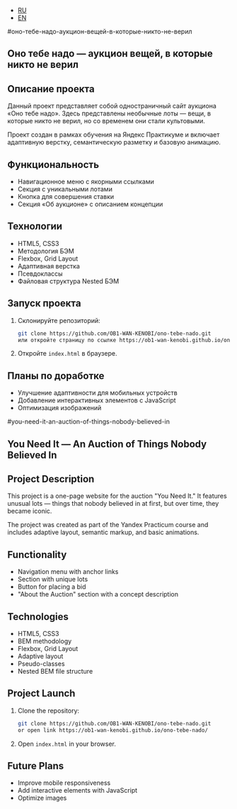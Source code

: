 - [RU](#оно-тебе-надо-аукцион-вещей-в-которые-никто-не-верил)
- [EN](#you-need-it-an-auction-of-things-nobody-believed-in)

#оно-тебе-надо-аукцион-вещей-в-которые-никто-не-верил
## Оно тебе надо — аукцион вещей, в которые никто не верил

## Описание проекта
Данный проект представляет собой одностраничный сайт аукциона «Оно тебе надо». Здесь представлены необычные лоты — вещи, в которые никто не верил, но со временем они стали культовыми.

Проект создан в рамках обучения на Яндекс Практикуме и включает адаптивную верстку, семантическую разметку и базовую анимацию.

## Функциональность
- Навигационное меню с якорными ссылками
- Секция с уникальными лотами
- Кнопка для совершения ставки
- Секция «Об аукционе» с описанием концепции

## Технологии
- HTML5, CSS3
- Методология БЭМ
- Flexbox, Grid Layout
- Адаптивная верстка
- Псевдоклассы
- Файловая структура Nested БЭМ

## Запуск проекта
1. Склонируйте репозиторий:
   ```bash
   git clone https://github.com/OB1-WAN-KENOBI/ono-tebe-nado.git
   или откройте страницу по ссылке https://ob1-wan-kenobi.github.io/ono-tebe-nado/
   ```
2. Откройте `index.html` в браузере.

## Планы по доработке
- Улучшение адаптивности для мобильных устройств
- Добавление интерактивных элементов с JavaScript
- Оптимизация изображений

#you-need-it-an-auction-of-things-nobody-believed-in
## You Need It — An Auction of Things Nobody Believed In

## Project Description
This project is a one-page website for the auction "You Need It." It features unusual lots — things that nobody believed in at first, but over time, they became iconic.

The project was created as part of the Yandex Practicum course and includes adaptive layout, semantic markup, and basic animations.

## Functionality
- Navigation menu with anchor links
- Section with unique lots
- Button for placing a bid
- "About the Auction" section with a concept description

## Technologies
- HTML5, CSS3
- BEM methodology
- Flexbox, Grid Layout
- Adaptive layout
- Pseudo-classes
- Nested BEM file structure

## Project Launch
1. Clone the repository:
   ```bash
   git clone https://github.com/OB1-WAN-KENOBI/ono-tebe-nado.git
   or open link https://ob1-wan-kenobi.github.io/ono-tebe-nado/
2. Open `index.html` in your browser.

## Future Plans
- Improve mobile responsiveness
- Add interactive elements with JavaScript
- Optimize images
